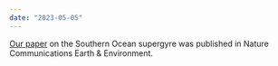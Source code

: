 ```yaml
---
date: "2023-05-05"
---
```

[Our paper](https://www.nature.com/articles/s43247-023-00793-7) on the Southern Ocean supergyre was published in Nature Communications Earth & Environment.